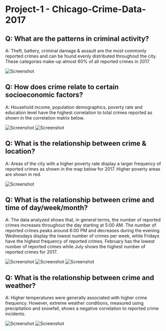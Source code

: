# Project-1 - Chicago-Crime-Data-2017

<h2>Q: What are the patterns in criminal activity?</h2>
    A: Theft, battery, criminal damage & assault are the most commonly reported crimes and can be found evenly distributed throughout the city. These categories make-up almost 60% of all reported crimes in 2017.

![Screenshot](Images/Crimefreq.png)

<h2>Q: How does crime relate to certain socioeconomic factors?</h2>
    A: Household income, population demographics, poverty rate and education level have the highest correlation to total crimes reported as shown in the correlation matrix below.
    
![Screenshot](Images/Soc1.png)
![Screenshot](Images/Soc2.png)

<h2>Q: What is the relationship between crime & location?</h2>
    A: Areas of the city with a higher poverty rate display a larger frequency of reported crimes as shown in the map below for 2017. Higher poverty areas are shown in red.

![Screenshot](Images/Loc1.png)

<h2>Q: What is the relationship between crime and time of day/week/month?</h2>
    A: The data analyzed shows that, in general terms, the number of reported crimes increases throughout the day starting at 5:00 AM. The number of reported crimes peaks around 6:00 PM and decreases during the evening.  Wednesdays display the lowest number of crimes per week, while Fridays have the highest frequency of reported crimes. February has the lowest number of reported crimes while July shows the highest number of reported crimes for 2017.

![Screenshot](Images/Time1.png)
![Screenshot](Images/Time2.png)
![Screenshot](Images/Time3.png)


<h2>Q: What is the relationship between crime and weather?</h2>
    A: Higher temperatures were generally associated with higher crime frequency. However, extreme weather conditions, measured using precipitation and snowfall, shows a negative correlation to reported crime incidents.

![Screenshot](Images/Weather1.png)
![Screenshot](Images/Weather2.png)